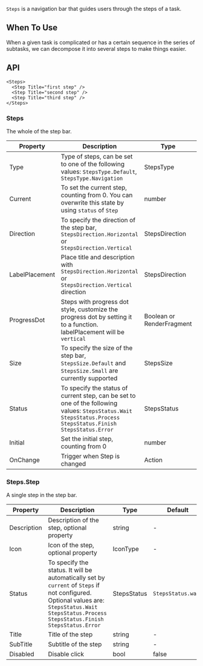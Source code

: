﻿`Steps` is a navigation bar that guides users through the steps of a task.

## When To Use

When a given task is complicated or has a certain sequence in the series of subtasks, we can decompose it into several steps to make things easier.

## API

```razor
<Steps>
  <Step Title="first step" />
  <Step Title="second step" />
  <Step Title="third step" />
</Steps>
```

### Steps

The whole of the step bar.

| Property | Description | Type | Default | Version |
| --- | --- | --- | --- | --- |
| Type | Type of steps, can be set to one of the following values: `StepsType.Default`, `StepsType.Navigation` | StepsType | `StepsType.Default` |  |
| Current | To set the current step, counting from 0. You can overwrite this state by using `status` of `Step` | number | 0 |  |
| Direction | To specify the direction of the step bar, `StepsDirection.Horizontal` or `StepsDirection.Vertical` | StepsDirection | `StepsDirection.Horizontal` |  |
| LabelPlacement | Place title and description with `StepsDirection.Horizontal` or `StepsDirection.Vertical` direction | StepsDirection |  `StepsDirection.Horizontal` |  |
| ProgressDot | Steps with progress dot style, customize the progress dot by setting it to a function. labelPlacement will be `vertical` | Boolean or RenderFragment | false |  |
| Size | To specify the size of the step bar, `StepsSize.Default` and `StepsSize.Small` are currently supported | StepsSize | `StepsSize.Default` |  |
| Status | To specify the status of current step, can be set to one of the following values: `StepsStatus.Wait` `StepsStatus.Process` `StepsStatus.Finish` `StepsStatus.Error` | StepsStatus | `StepsStatus.Process` |  |
| Initial | Set the initial step, counting from 0 | number | 0 |  |
| OnChange | Trigger when Step is changed | Action<int> | - |  |

### Steps.Step

A single step in the step bar.

| Property | Description | Type | Default | Version |
| --- | --- | --- | --- | --- |
| Description | Description of the step, optional property | string | - |  |
| Icon | Icon of the step, optional property | IconType | - |  |
| Status | To specify the status. It will be automatically set by `current` of `Steps` if not configured. Optional values are: `StepsStatus.Wait` `StepsStatus.Process` `StepsStatus.Finish` `StepsStatus.Error` | StepsStatus | `StepsStatus.wait` |  |
| Title | Title of the step | string | - |  |
| SubTitle | Subtitle of the step | string | - |  |
| Disabled | Disable click | bool | false |  |